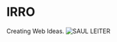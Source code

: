 # IRRO
Creating Web Ideas.
![SAUL LEITER](https://user-images.githubusercontent.com/96688408/147868409-4ee7f47b-1168-4daf-8f41-e169683a8f57.jpg)
